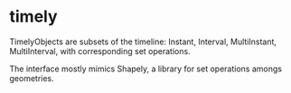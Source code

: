 # timely
TimelyObjects are subsets of the timeline: Instant, Interval, MultiInstant, MultiInterval, with corresponding set operations.

The interface mostly mimics Shapely, a library for set operations amongs geometries.
